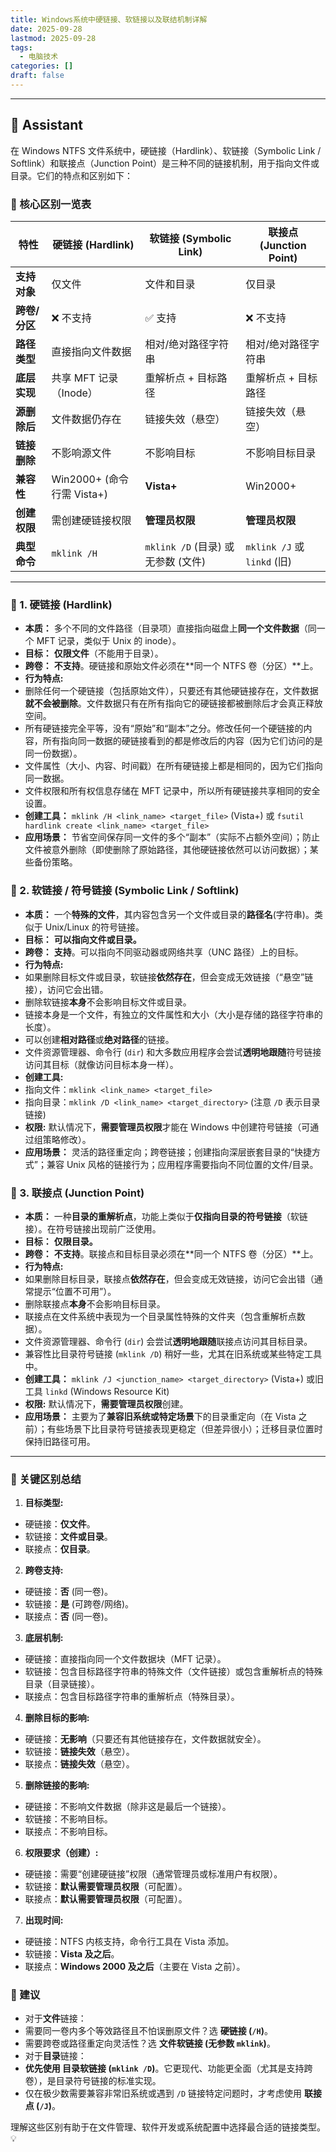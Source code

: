 ```yaml
---
title: Windows系统中硬链接、软链接以及联结机制详解
date: 2025-09-28
lastmod: 2025-09-28
tags:
  - 电脑技术
categories: []
draft: false
---
```



---
## 🤖 Assistant

在 Windows NTFS 文件系统中，硬链接（Hardlink）、软链接（Symbolic Link / Softlink）和联接点（Junction Point）是三种不同的链接机制，用于指向文件或目录。它们的特点和区别如下：

### 📌 核心区别一览表

| 特性 | 硬链接 (Hardlink) | 软链接 (Symbolic Link) | 联接点 (Junction Point) |
|--------------|-------------------------|------------------------|--------------------------|
| **支持对象** | 仅文件 | 文件和目录 | 仅目录 |
| **跨卷/分区**| ❌ 不支持 | ✅ 支持 | ❌ 不支持 |
| **路径类型** | 直接指向文件数据 | 相对/绝对路径字符串 | 相对/绝对路径字符串 |
| **底层实现** | 共享 MFT 记录（Inode） | 重解析点 + 目标路径 | 重解析点 + 目标路径 |
| **源删除后** | 文件数据仍存在 | 链接失效（悬空） | 链接失效（悬空） |
| **链接删除** | 不影响源文件 | 不影响目标 | 不影响目标目录 |
| **兼容性** | Win2000+ (命令行需 Vista+) | **Vista+** | Win2000+ |
| **创建权限** | 需创建硬链接权限 | **管理员权限** | **管理员权限** |
| **典型命令** | `mklink /H` | `mklink /D` (目录) 或 无参数 (文件) | `mklink /J` 或 `linkd` (旧) |

---

### 🔗 1. 硬链接 (Hardlink)
* **本质：** 多个不同的文件路径（目录项）直接指向磁盘上**同一个文件数据**（同一个 MFT 记录，类似于 Unix 的 inode）。
* **目标：** **仅限文件**（不能用于目录）。
* **跨卷：** **不支持**。硬链接和原始文件必须在**同一个 NTFS 卷（分区）**上。
* **行为特点:**
 * 删除任何一个硬链接（包括原始文件），只要还有其他硬链接存在，文件数据**就不会被删除**。文件数据只有在所有指向它的硬链接都被删除后才会真正释放空间。
 * 所有硬链接完全平等，没有“原始”和“副本”之分。修改任何一个硬链接的内容，所有指向同一数据的硬链接看到的都是修改后的内容（因为它们访问的是同一份数据）。
 * 文件属性（大小、内容、时间戳）在所有硬链接上都是相同的，因为它们指向同一数据。
 * 文件权限和所有权信息存储在 MFT 记录中，所以所有硬链接共享相同的安全设置。
* **创建工具：** `mklink /H <link_name> <target_file>` (Vista+) 或 `fsutil hardlink create <link_name> <target_file>`
* **应用场景：** 节省空间保存同一文件的多个“副本”（实际不占额外空间）；防止文件被意外删除（即使删除了原始路径，其他硬链接依然可以访问数据）；某些备份策略。

### 🔗 2. 软链接 / 符号链接 (Symbolic Link / Softlink)
* **本质：** 一个**特殊的文件**，其内容包含另一个文件或目录的**路径名**(字符串)。类似于 Unix/Linux 的符号链接。
* **目标：** **可以指向文件或目录。**
* **跨卷：** **支持**。可以指向不同驱动器或网络共享（UNC 路径）上的目标。
* **行为特点:**
 * 如果删除目标文件或目录，软链接**依然存在**，但会变成无效链接（“悬空”链接），访问它会出错。
 * 删除软链接**本身**不会影响目标文件或目录。
 * 链接本身是一个文件，有独立的文件属性和大小（大小是存储的路径字符串的长度）。
 * 可以创建**相对路径**或**绝对路径**的链接。
 * 文件资源管理器、命令行 (`dir`) 和大多数应用程序会尝试**透明地跟随**符号链接访问其目标（就像访问目标本身一样）。
* **创建工具:**
 * 指向文件：`mklink <link_name> <target_file>`
 * 指向目录：`mklink /D <link_name> <target_directory>` (注意 `/D` 表示目录链接)
* **权限:** 默认情况下，**需要管理员权限**才能在 Windows 中创建符号链接（可通过组策略修改）。
* **应用场景：** 灵活的路径重定向；跨卷链接；创建指向深层嵌套目录的“快捷方式”；兼容 Unix 风格的链接行为；应用程序需要指向不同位置的文件/目录。

### 📂 3. 联接点 (Junction Point)
* **本质：** 一种**目录的重解析点**，功能上类似于**仅指向目录的符号链接**（软链接）。在符号链接出现前广泛使用。
* **目标：** **仅限目录。**
* **跨卷：** **不支持**。联接点和目标目录必须在**同一个 NTFS 卷（分区）**上。
* **行为特点:**
 * 如果删除目标目录，联接点**依然存在**，但会变成无效链接，访问它会出错（通常提示“位置不可用”）。
 * 删除联接点**本身**不会影响目标目录。
 * 联接点在文件系统中表现为一个目录属性特殊的文件夹（包含重解析点数据）。
 * 文件资源管理器、命令行 (`dir`) 会尝试**透明地跟随**联接点访问其目标目录。
 * 兼容性比目录符号链接 (`mklink /D`) 稍好一些，尤其在旧系统或某些特定工具中。
* **创建工具：** `mklink /J <junction_name> <target_directory>` (Vista+) 或旧工具 `linkd` (Windows Resource Kit)
* **权限:** 默认情况下，**需要管理员权限**创建。
* **应用场景：** 主要为了**兼容旧系统或特定场景**下的目录重定向（在 Vista 之前）；有些场景下比目录符号链接表现更稳定（但差异很小）；迁移目录位置时保持旧路径可用。

---

### 🧩 关键区别总结

1. **目标类型:**
 * 硬链接：**仅文件**。
 * 软链接：**文件或目录**。
 * 联接点：**仅目录**。

2. **跨卷支持:**
 * 硬链接：**否** (同一卷)。
 * 软链接：**是** (可跨卷/网络)。
 * 联接点：**否** (同一卷)。

3. **底层机制:**
 * 硬链接：直接指向同一个文件数据块（MFT 记录）。
 * 软链接：包含目标路径字符串的特殊文件（文件链接）或包含重解析点的特殊目录（目录链接）。
 * 联接点：包含目标路径字符串的重解析点（特殊目录）。

4. **删除目标的影响:**
 * 硬链接：**无影响**（只要还有其他链接存在，文件数据就安全）。
 * 软链接：**链接失效**（悬空）。
 * 联接点：**链接失效**（悬空）。

5. **删除链接的影响:**
 * 硬链接：不影响文件数据（除非这是最后一个链接）。
 * 软链接：不影响目标。
 * 联接点：不影响目标。

6. **权限要求（创建）:**
 * 硬链接：需要“创建硬链接”权限（通常管理员或标准用户有权限）。
 * 软链接：**默认需要管理员权限**（可配置）。
 * 联接点：**默认需要管理员权限**（可配置）。

7. **出现时间:**
 * 硬链接：NTFS 内核支持，命令行工具在 Vista 添加。
 * 软链接：**Vista 及之后**。
 * 联接点：**Windows 2000 及之后**（主要在 Vista 之前）。

### 📌 建议

* 对于**文件**链接：
 * 需要同一卷内多个等效路径且不怕误删原文件？选 **硬链接 (`/H`)**。
 * 需要跨卷或路径重定向灵活性？选 **文件软链接 (无参数 `mklink`)**。
* 对于**目录**链接：
 * **优先使用 目录软链接 (`mklink /D`)**。它更现代、功能更全面（尤其是支持跨卷），是目录符号链接的标准实现。
 * 仅在极少数需要兼容非常旧系统或遇到 `/D` 链接特定问题时，才考虑使用 **联接点 (`/J`)**。

理解这些区别有助于在文件管理、软件开发或系统配置中选择最合适的链接类型。💡
